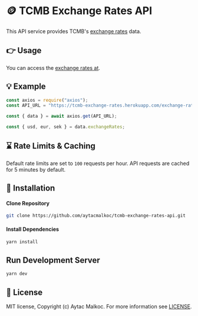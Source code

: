 # 🪙 TCMB Exchange Rates API

This API service provides TCMB's [exchange rates](https://www.tcmb.gov.tr/kurlar/today.xml) data.

## 👉 Usage

You can access the [exchange rates at](https://tcmb-exchange-rates.herokuapp.com/exchange-rates).

## 💡 Example

```js
const axios = require("axios");
const API_URL = "https://tcmb-exchange-rates.herokuapp.com/exchange-rates";

const { data } = await axios.get(API_URL);

const { usd, eur, sek } = data.exchangeRates;
```

## ⌛ Rate Limits & Caching

Default rate limits are set to `100` requests per hour. API requests are cached for 5 minutes by default.

## 🔗 Installation

#### Clone Repository

```bash
git clone https://github.com/aytacmalkoc/tcmb-exchange-rates-api.git
```

#### Install Dependencies

```bash
yarn install
```

## Run Development Server

```bash
yarn dev
```

## 💁 License

MIT license, Copyright (c) Aytac Malkoc. For more information see [LICENSE](https://github.com/aytacmalkoc/tcmb-exchange-rates-api/blob/main/LICENSE).
